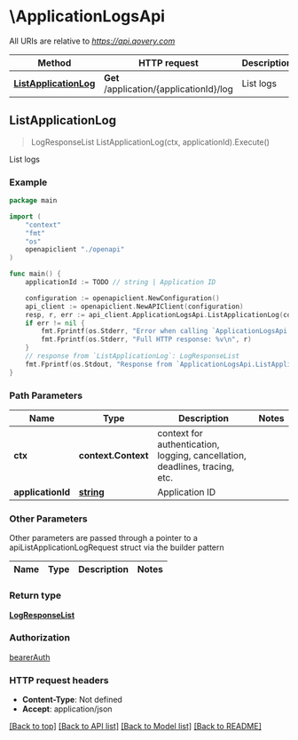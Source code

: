 # \ApplicationLogsApi

All URIs are relative to *https://api.qovery.com*

Method | HTTP request | Description
------------- | ------------- | -------------
[**ListApplicationLog**](ApplicationLogsApi.md#ListApplicationLog) | **Get** /application/{applicationId}/log | List logs



## ListApplicationLog

> LogResponseList ListApplicationLog(ctx, applicationId).Execute()

List logs



### Example

```go
package main

import (
    "context"
    "fmt"
    "os"
    openapiclient "./openapi"
)

func main() {
    applicationId := TODO // string | Application ID

    configuration := openapiclient.NewConfiguration()
    api_client := openapiclient.NewAPIClient(configuration)
    resp, r, err := api_client.ApplicationLogsApi.ListApplicationLog(context.Background(), applicationId).Execute()
    if err != nil {
        fmt.Fprintf(os.Stderr, "Error when calling `ApplicationLogsApi.ListApplicationLog``: %v\n", err)
        fmt.Fprintf(os.Stderr, "Full HTTP response: %v\n", r)
    }
    // response from `ListApplicationLog`: LogResponseList
    fmt.Fprintf(os.Stdout, "Response from `ApplicationLogsApi.ListApplicationLog`: %v\n", resp)
}
```

### Path Parameters


Name | Type | Description  | Notes
------------- | ------------- | ------------- | -------------
**ctx** | **context.Context** | context for authentication, logging, cancellation, deadlines, tracing, etc.
**applicationId** | [**string**](.md) | Application ID | 

### Other Parameters

Other parameters are passed through a pointer to a apiListApplicationLogRequest struct via the builder pattern


Name | Type | Description  | Notes
------------- | ------------- | ------------- | -------------


### Return type

[**LogResponseList**](LogResponseList.md)

### Authorization

[bearerAuth](../README.md#bearerAuth)

### HTTP request headers

- **Content-Type**: Not defined
- **Accept**: application/json

[[Back to top]](#) [[Back to API list]](../README.md#documentation-for-api-endpoints)
[[Back to Model list]](../README.md#documentation-for-models)
[[Back to README]](../README.md)

